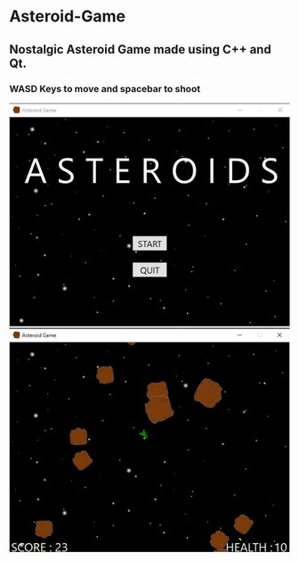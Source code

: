 # Asteroid-Game
## Nostalgic Asteroid Game made using C++ and Qt.
### WASD Keys to move and spacebar to shoot

![Screenshot1](https://github.com/yrrahnehs/Asteroid-Game/blob/master/preview/asteroid_title_screen.png)
![Screenshot2](https://github.com/yrrahnehs/Asteroid-Game/blob/master/preview/asteroid_gameplay.png)
